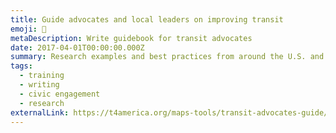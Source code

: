 ```yaml
---
title: Guide advocates and local leaders on improving transit
emoji: 🚃
metaDescription: Write guidebook for transit advocates
date: 2017-04-01T00:00:00.000Z
summary: Research examples and best practices from around the U.S. and write a guidebook for transit advocates for making big and small improvements to transit service.
tags:
  - training
  - writing
  - civic engagement
  - research
externalLink: https://t4america.org/maps-tools/transit-advocates-guide/download/
---
```


